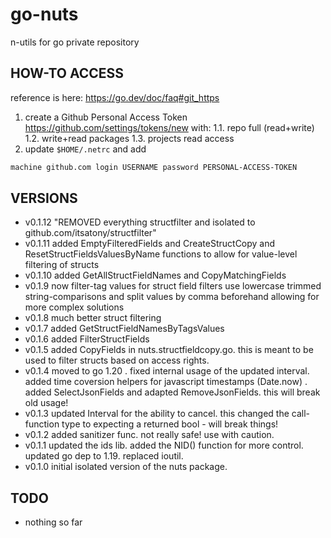 # go-nuts

n-utils for go private repository

## HOW-TO ACCESS

reference is here: <https://go.dev/doc/faq#git_https>

1. create a Github Personal Access Token <https://github.com/settings/tokens/new> with:
  1.1. repo full (read+write)
  1.2. write+read packages
  1.3. projects read access
2. update ```$HOME/.netrc``` and add

````bash
machine github.com login USERNAME password PERSONAL-ACCESS-TOKEN
````

## VERSIONS

* v0.1.12 "REMOVED everything structfilter and isolated to github.com/itsatony/structfilter"
* v0.1.11 added EmptyFilteredFields and CreateStructCopy and ResetStructFieldsValuesByName functions to allow for value-level filtering of structs
* v0.1.10 added GetAllStructFieldNames and CopyMatchingFields
* v0.1.9 now filter-tag values for struct field filters use lowercase trimmed string-comparisons and split values by comma beforehand allowing for more complex solutions
* v0.1.8 much better struct filtering
* v0.1.7 added GetStructFieldNamesByTagsValues
* v0.1.6 added FilterStructFields
* v0.1.5 added CopyFields in nuts.structfieldcopy.go. this is meant to be used to filter structs based on access rights.
* v0.1.4 moved to go 1.20 . fixed internal usage of the updated interval. added time coversion helpers for javascript timestamps (Date.now) . added SelectJsonFields and adapted RemoveJsonFields. this will break old usage!
* v0.1.3 updated Interval for the ability to cancel. this changed the call-function type to expecting a returned bool - will break things!
* v0.1.2 added sanitizer func. not really safe! use with caution.
* v0.1.1 updated the ids lib. added the NID() function for more control. updated go dep to 1.19. replaced ioutil.
* v0.1.0 initial isolated version of the nuts package.

## TODO

* nothing so far

